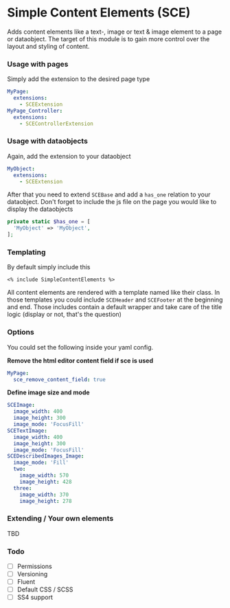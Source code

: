 # Simple Content Elements (SCE)

Adds content elements like a text-, image or text & image element to a page or dataobject.
The target of this module is to gain more control over the layout and styling of content.

### Usage with pages
Simply add the extension to the desired page type

```yaml
MyPage:
  extensions:
    - SCEExtension
MyPage_Controller:
  extensions:
    - SCEControllerExtension
```

### Usage with dataobjects
Again, add the extension to your dataobject

```yaml
MyObject:
  extensions:
    - SCEExtension
```

After that you need to extend ``SCEBase`` and add a ``has_one`` relation to your dataobject. Don't forget to include the js file on the page you would like to display the dataobjects

```php
private static $has_one = [
  'MyObject' => 'MyObject',
];
```

### Templating
By default simply include this

```
<% include SimpleContentElements %>
```

All content elements are rendered with a template named like their class.
In those templates you could include ``SCEHeader`` and ``SCEFooter`` at the beginning and end.
Those includes contain a default wrapper and take care of the title logic (display or not, that's the question)

### Options
You could set the following inside your yaml config.

**Remove the html editor content field if sce is used**
```yaml
MyPage:
  sce_remove_content_field: true
```

**Define image size and mode**
```yaml
SCEImage:
  image_width: 400
  image_height: 300
  image_mode: 'FocusFill'
SCETextImage:
  image_width: 400
  image_height: 300
  image_mode: 'FocusFill'
SCEDescribedImages_Image:
  image_mode: 'Fill'
  two:
    image_width: 570
    image_height: 428
  three:
    image_width: 370
    image_height: 278
```

### Extending / Your own elements
TBD

### Todo
- [ ] Permissions
- [ ] Versioning
- [ ] Fluent
- [ ] Default CSS / SCSS
- [ ] SS4 support